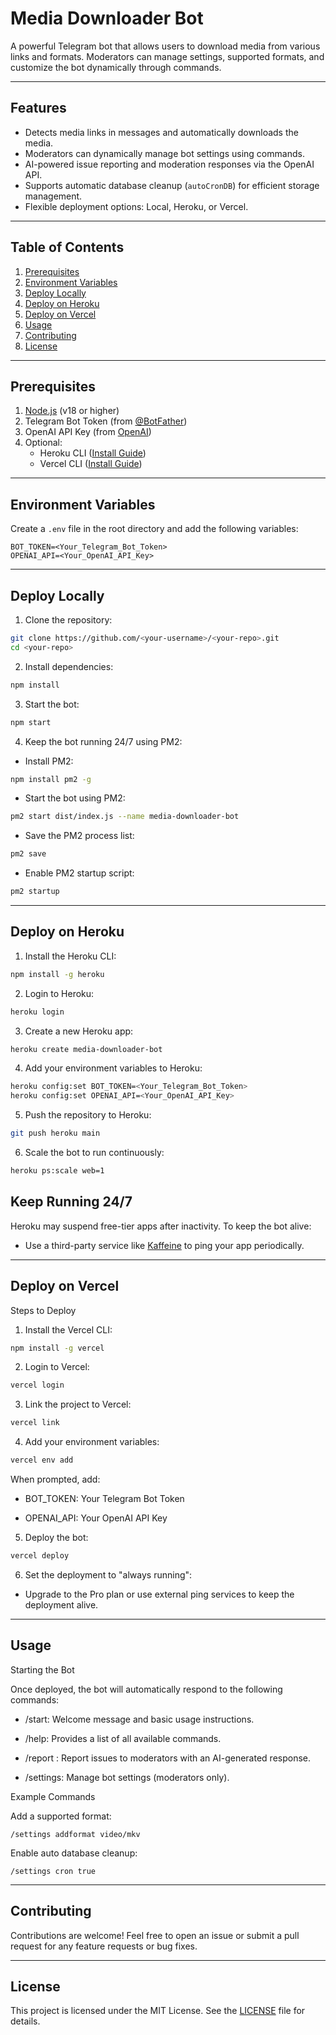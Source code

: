 # Media Downloader Bot

A powerful Telegram bot that allows users to download media from various links and formats. Moderators can manage settings, supported formats, and customize the bot dynamically through commands.

---

## Features
- Detects media links in messages and automatically downloads the media.
- Moderators can dynamically manage bot settings using commands.
- AI-powered issue reporting and moderation responses via the OpenAI API.
- Supports automatic database cleanup (`autoCronDB`) for efficient storage management.
- Flexible deployment options: Local, Heroku, or Vercel.

---

## Table of Contents
1. [Prerequisites](#prerequisites)
2. [Environment Variables](#environment-variables)
3. [Deploy Locally](#deploy-locally)
4. [Deploy on Heroku](#deploy-on-heroku)
5. [Deploy on Vercel](#deploy-on-vercel)
6. [Usage](#usage)
7. [Contributing](#contributing)
8. [License](#license)

---

## Prerequisites
1. [Node.js](https://nodejs.org/en/download/) (v18 or higher)
2. Telegram Bot Token (from [@BotFather](https://core.telegram.org/bots))
3. OpenAI API Key (from [OpenAI](https://openai.com))
4. Optional:
   - Heroku CLI ([Install Guide](https://devcenter.heroku.com/articles/heroku-cli))
   - Vercel CLI ([Install Guide](https://vercel.com/docs/cli))

---

## Environment Variables
Create a `.env` file in the root directory and add the following variables:

```env
BOT_TOKEN=<Your_Telegram_Bot_Token>
OPENAI_API=<Your_OpenAI_API_Key>
```

---

## Deploy Locally

1. Clone the repository:

```bash
git clone https://github.com/<your-username>/<your-repo>.git
cd <your-repo>
```

2. Install dependencies:

```bash
npm install
```

3. Start the bot:

```bash
npm start
```

4. Keep the bot running 24/7 using PM2:

- Install PM2:

```bash
npm install pm2 -g
```

- Start the bot using PM2:

```bash
pm2 start dist/index.js --name media-downloader-bot
```

- Save the PM2 process list:

```bash
pm2 save
```

- Enable PM2 startup script:

```bash
pm2 startup
```

---

## Deploy on Heroku

1. Install the Heroku CLI:

```bash
npm install -g heroku
```

2. Login to Heroku:

```bash
heroku login
```

3. Create a new Heroku app:

```bash
heroku create media-downloader-bot
```

4. Add your environment variables to Heroku:

```bash
heroku config:set BOT_TOKEN=<Your_Telegram_Bot_Token>
heroku config:set OPENAI_API=<Your_OpenAI_API_Key>
```

5. Push the repository to Heroku:

```bash
git push heroku main
```

6. Scale the bot to run continuously:

```bash
heroku ps:scale web=1
```


## Keep Running 24/7

Heroku may suspend free-tier apps after inactivity. To keep the bot alive:

- Use a third-party service like [Kaffeine](https://kaffiene.com) to ping your app periodically.



---

## Deploy on Vercel

Steps to Deploy

1. Install the Vercel CLI:

```bash
npm install -g vercel
```

2. Login to Vercel:

```bash
vercel login
```

3. Link the project to Vercel:

```bash
vercel link
```

4. Add your environment variables:

```bash
vercel env add
```

When prompted, add:

- BOT_TOKEN: Your Telegram Bot Token

- OPENAI_API: Your OpenAI API Key


5. Deploy the bot:

```bash
vercel deploy
```

6. Set the deployment to "always running":

- Upgrade to the Pro plan or use external ping services to keep the deployment alive.

---

## Usage

Starting the Bot

Once deployed, the bot will automatically respond to the following commands:

- /start: Welcome message and basic usage instructions.

- /help: Provides a list of all available commands.

- /report <issue>: Report issues to moderators with an AI-generated response.

- /settings: Manage bot settings (moderators only).

Example Commands

Add a supported format:

```
/settings addformat video/mkv
```

Enable auto database cleanup:

```
/settings cron true
```


---

## Contributing

Contributions are welcome! Feel free to open an issue or submit a pull request for any feature requests or bug fixes.


---

## License

This project is licensed under the MIT License. See the [LICENSE](LICENSE.md) file for details.